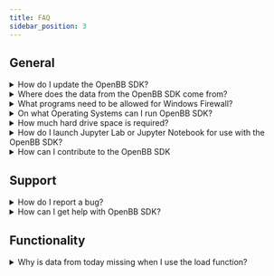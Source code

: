 ```yaml
---
title: FAQ
sidebar_position: 3
---
```


## General

<details><summary>How do I update the OpenBB SDK?</summary>
<p>

With new releases of the OpenBB SDK, it would suffice to use `pip install openbb`. If this doesn't update to the latest version you can include the version number as follows `pip install openbb==2.0.0`. Please find the latest version [here](https://pypi.org/project/openbb/).

</p>
</details>

<details><summary>Where does the data from the OpenBB SDK come from?</summary>
<p>

The OpenBB platform does not provide any data itself as the platform is a data aggregator that connects to almost a hundred different data providers and APIs to access the data.

</p>
</details>

<details><summary>What programs need to be allowed for Windows Firewall?</summary>
<p>

When issues arise regarding Windows Firewall, please allow the following applications through (if not already):

- BranchCache
- Hyper-V
- VcXsrv
- Windows Terminal

From the Windows Security menu, click on the Firewall & Network Protection tab, then click on "Allow an app through firewall". If the applications below are not allowed to communicate through Windows Defender Firewall, change the settings to allow.

</p>
</details>

<details><summary>On what Operating Systems can I run OpenBB SDK?</summary>
<p>

The OpenBB Terminal is compatible with Windows, Mac Os and Linux. Check the
[installation guide](/sdk/quickstart/installation) and [requirements outline](/sdk/quickstart/requirements) for more details.

</p>
</details>

<details><summary>How much hard drive space is required?</summary>
<p>

An installation will use approximately 4GB of space.

</p>
</details>

<details><summary>How do I launch Jupyter Lab or Jupyter Notebook for use with the OpenBB SDK?</summary>
<p>

Once the installation is finished via `pip` and you have activated the conda environment, as explained in the [installation guide](/sdk/quickstart/installation) you are able to activate a Jupyter Notebook by running `jupyter notebook` or Jupyter Lab with `jupyter lab`. Then, you should be able to use the OpenBB SDK by following along with the [Structure of the SDK](/sdk/guides/basics/structure) and [Using the SDK](/sdk/guides/basics/using) guides.

</p>
</details>

<details><summary>How can I contribute to the OpenBB SDK</summary>
<p>

There are three main ways of contributing to this project.

**BECOME A CONTRIBUTOR**

1. Fork the [Project](https://github.com/OpenBB-finance/OpenBBTerminal)
2. Create your Feature Branch (`git checkout -b feature/AmazingFeature`)
3. Install the pre-commit hooks by running: `pre-commit install`
      Any time you commit a change, linters will be run automatically. On changes, you will have to re-commit
4. Commit your Changes (`git commit -m 'Add some AmazingFeature'`)
5. Push to your Branch (`git push origin feature/AmazingFeature`)
6. Open a Pull Request

You can read more details about adding a feature in our [CONTRIBUTING GUIDELINES](https://github.com/OpenBB-finance/OpenBBTerminal/blob/main/CONTRIBUTING.md).

**RAISE AN ISSUE OR REQUEST A FEATURE**

- Raise an issue by opening a [bug ticket](https://github.com/OpenBB-finance/OpenBBTerminal/issues).
- Request a new  feature through a [feature request ticket](https://github.com/OpenBB-finance/OpenBBTerminal/issues).

</p>
</details>

## Support

<details><summary>How do I report a bug?</summary>
<p>

First, search the open issues for another report. If one already exists, attach any relevant information and screenshots as a comment. If one does not exist, start one with this [link](https://github.com/OpenBB-finance/OpenBBTerminal/issues/new?assignees=&labels=type%3Abug&template=bug_report.md&title=%5BBug%5D)

</p>
</details>

<details><summary>How can I get help with OpenBB SDK?</summary>
<p>

You can get help with OpenBB SDK by joining our [Discord server](https://openbb.co/discord) or contact us in our support form [here](https://openbb.co/support).

</p>
</details>


## Functionality

<details><summary>Why is data from today missing when I use the load function?</summary>
<p>

By default, the load function requests end-of-day daily data and is not included until the EOD summary has been published. The current day's data is considered intraday and is loaded when the `interval` argument is present.

</p>
</details>